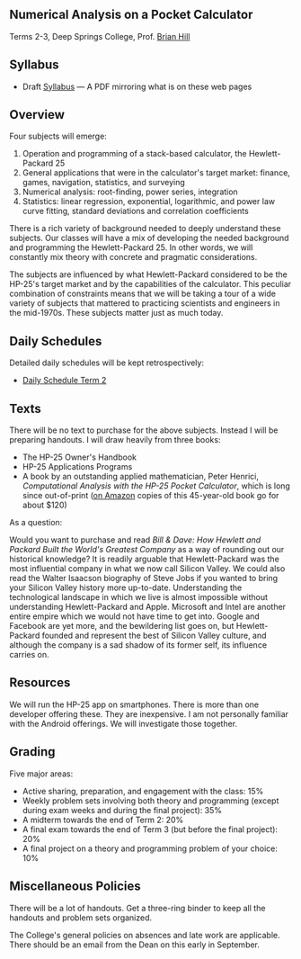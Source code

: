 ## Numerical Analysis on a Pocket Calculator

Terms 2-3, Deep Springs College, Prof. [Brian Hill](../index.html)

## Syllabus

* Draft [Syllabus](./NumericalAnalysisSyllabus.pdf) &mdash; A PDF mirroring what is on these web pages

## Overview

Four subjects will emerge:

1. Operation and programming of a stack-based calculator, the Hewlett-Packard 25
2. General applications that were in the calculator's target market: finance, games, navigation, statistics, and surveying
3. Numerical analysis: root-finding, power series, integration
4. Statistics: linear regression, exponential, logarithmic, and power law curve fitting, standard deviations and correlation coefficients

There is a rich variety of background needed to deeply understand these subjects.
Our classes will have a mix of developing the needed background and programming the
Hewlett-Packard 25. In other words, we will constantly mix theory with
concrete and pragmatic considerations.

The subjects are influenced by what Hewlett-Packard considered to be the HP-25's target market and by the capabilities of the calculator. This peculiar combination
of constraints means that we will be taking a tour of a wide variety of subjects
that mattered to practicing scientists and engineers in the mid-1970s. These
subjects matter just as much today.

## Daily Schedules

Detailed daily schedules will be kept retrospectively:

* [Daily Schedule Term 2](./daily_schedule_term_2.html)

## Texts

There will be no text to purchase for the above subjects. Instead I will be
preparing handouts. I will draw heavily from three books:

* The HP-25 Owner's Handbook
* HP-25 Applications Programs
* A book by an outstanding applied mathematician, Peter Henrici, *Computational Analysis with the HP-25 Pocket Calculator*, which is long since out-of-print ([on Amazon](https://www.amazon.com/Computational-Analysis-HP-Pocket-Calculator/dp/0471029386) copies of this 45-year-old book go for about $120)

As a question:

Would you want to purchase and read *Bill & Dave: How Hewlett and Packard Built the World's Greatest Company* as a way of rounding out our historical knowledge? It is readily arguable that Hewlett-Packard was the most influential company in what we now call Silicon Valley. We could also read the Walter Isaacson biography of Steve Jobs if you wanted to bring your Silicon Valley history more up-to-date. Understanding the technological landscape in which we live is almost impossible without understanding Hewlett-Packard and Apple. Microsoft and Intel are another entire empire which we would not have time to get into. Google and Facebook are
yet more, and the bewildering list goes on, but Hewlett-Packard founded and represent the best of Silicon Valley culture, and although the company is a sad shadow of its former self, its influence carries on.

## Resources

We will run the HP-25 app on smartphones. There is more than one developer
offering these. They are inexpensive. I am not personally
familiar with the Android offerings. We will investigate those together.

## Grading

Five major areas:

* Active sharing, preparation, and engagement with the class: 15%
* Weekly problem sets involving both theory and programming (except during exam weeks and during the final project): 35%
* A midterm towards the end of Term 2: 20%
* A final exam towards the end of Term 3 (but before the final project): 20%
* A final project on a theory and programming problem of your choice: 10%

## Miscellaneous Policies

There will be a lot of handouts. Get a three-ring binder to keep all the handouts and problem sets organized.

The College's general policies on absences and late work are applicable. There
should be an email from the Dean on this early in September.
